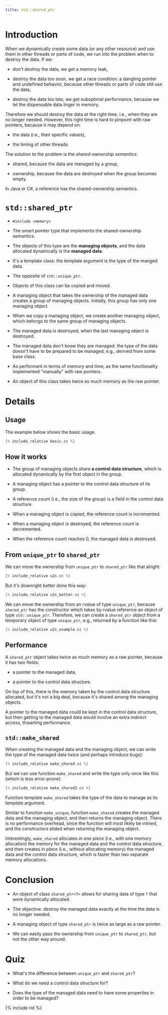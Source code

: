 ```yaml
---
title: std::shared_ptr
---
```


# Introduction

When we dynamically create some data (or any other resource) and use
them in other threads or parts of code, we run into the problem when
to destroy the data.  If we:

* don't destroy the data, we get a memory leak,

* destroy the data too soon, we get a race condition: a dangling
  pointer and undefined behavior, because other threads or parts of
  code still use the data,

* destroy the data too late, we get suboptimal performance, because we
  let the dispensable data linger in memory.

Therefore we should destroy the data at the right time, i.e., when
they are no longer needed.  However, this right time is hard to
pinpoint with raw pointers, because it may depend on:

* the data (i.e., their specific values),

* the timing of other threads.

The solution to the problem is the *shared-ownership semantics*:

* shared, because the data are managed by a group,

* ownership, because the data are destroyed when the group becomes
  empty.

In Java or C#, a reference has the shared-ownership semantics.

# `std::shared_ptr`

* `#include <memory>`

* The smart pointer type that implements the shared-ownership
  semantics.

* The objects of this type are the **managing objects**, and the data
  allocated dynamically is the **managed data**.

* It's a template class: the template argument is the type of the
  manged data.

* The opposite of `std::unique_ptr`.

* Objects of this class can be copied and moved.

* A managing object that takes the ownership of the managed data
  creates a group of managing objects.  Initially, this group has only
  one managing object.

* When we copy a managing object, we create another managing object,
  which belongs to the same group of managing objects.

* The managed data is destroyed, when the last managing object is
  destroyed.

* The managed data don't know they are managed: the type of the data
  doesn't have to be prepared to be managed, e.g., derived from some
  base class.

* As performant in terms of memory and time, as the same functionality
  implemented "manually" with raw pointers.

* An object of this class takes twice as much memory as the raw
  pointer.

# Details

## Usage

The example below shows the basic usage.

```cpp
{% include_relative basic.cc %}
```

## How it works

* The group of managing objects share **a control data structure**,
  which is allocated dynamically by the first object in the group.

* A managing object has a pointer to the control data structure of its
  group.

* A reference count (i.e., the size of the group) is a field in the
  control data structure.

* When a managing object is copied, the reference count is
  incremented.

* When a managing object is destroyed, the reference count is
  decremented.

* When the reference count reaches 0, the managed data is destroyed.

## From `unique_ptr` to `shared_ptr`

We can move the ownership from `unique_ptr` to `shared_ptr` like that
alright:

```cpp
{% include_relative u2s.cc %}
```

But it's downright better done this way:

```cpp
{% include_relative u2s_better.cc %}
```

We can move the ownership from an rvalue of type `unique_ptr`, because
`shared_ptr` has the constructor which takes by rvalue reference an
object of type `std::unique_ptr`.  Therefore, we can create a
`shared_ptr` object from a temporary object of type `unique_ptr`,
e.g., returned by a function like this:

```cpp
{% include_relative u2s_example.cc %}
```

## Performance

A `shared_ptr` object takes twice as much memory as a raw pointer,
because it has two fields:

* a pointer to the managed data,

* a pointer to the control data structure.

On top of this, there is the memory taken by the control data
structure allocated, but it's not a big deal, because it's shared
among the managing objects.

A pointer to the managed data could be kept in the control data
structure, but then getting to the managed data would involve an extra
indirect access, thwarting performance.

## `std::make_shared`

When creating the managed data and the managing object, we can write
the type of the managed data twice (and perhaps introduce bugs):

```cpp
{% include_relative make_shared.cc %}
```

But we can use function `make_shared` and write the type only once
like this (which is less error-prone):

```cpp
{% include_relative make_shared2.cc %}
```

Function template `make_shared` takes the type of the data to manage
as its template argument.

Similar to function `make_unique`, function `make_shared` creates the
managed data and the managing object, and then returns the managing
object.  There is no performance overhead, since the function will
most likely be inlined, and the constructors elided when returning the
managing object.

Interestingly, `make_shared` allocates *in one piece* (i.e., with one
memory allocation) the memory for the managed data and the control
data structure, and then creates *in place* (i.e., without allocating
memory) the managed data and the control data structure, which is
faster than two separate memory allocations.

# Conclusion

* An object of class `shared_ptr<T>` allows for sharing data of type
  `T` that were dynamically allocated.

* The objective: destroy the managed data exactly at the time the data
  is no longer needed.

* A managing object of type `shared_ptr` is twice as large as a raw
  pointer.

* We can easily pass the ownership from `unique_ptr` to `shared_ptr`,
  but not the other way around.

# Quiz

* What's the difference between `unique_ptr` and `shared_ptr`?

* What do we need a control data structure for?

* Does the type of the managed data need to have some properties in
  order to be managed?

{% include rid %}

<!-- LocalWords: inlined multithreaded -->
<!-- LocalWords: performant rvalue suboptimal -->
